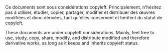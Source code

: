 Ce documents sont sous considérations copyleft. Principalement, n'hésitez pas à utiliser, étudier, copier, partager, modifier et distribuer des œuvres modifiées et donc dérivées, tant qu'elles conservent et héritent du statut de copyleft.

These documents are under copyleft considerations. Mainly, feel free to use, study, copy, share, modify, and distribute modified and therefore derivative works, as long as it keeps and inherits copyleft status.
